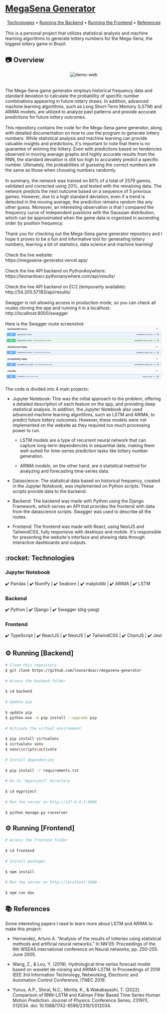 # <a href="https://codechallenge-1.onrender.com/">MegaSena Generator</a>

<div align="center">
 <a href="#technologies">Technologies</a> •
 <a href="#running_backend">Running the Backend</a> •
  <a href="#running_frontend">Running the Frontend</a> •
  <a href="#extra">References</a>
</div>
<br>
This is a personal project that utilizes statistical analysis and machine learning algorithms to generate lottery numbers for the Mega-Sena, the biggest lottery game in Brazil.

## :camera: Overview

<div align="center" >
  <img src="./github/app.gif" alt="demo-web" height="425">
</div>

<br>
<br>
The Mega-Sena game generator employs historical frequency data and standard deviation to calculate the probability of specific number combinations appearing in future lottery draws. In addition, advanced machine learning algorithms, such as Long Short-Term Memory (LSTM) and ARIMA models, are utilized to analyze past patterns and provide accurate predictions for future lottery outcomes.

<br>
<br>
This repository contains the code for the Mega-Sena game generator, along with detailed documentation on how to use the program to generate lottery numbers. While statistical analysis and machine learning can provide valuable insights and predictions, it's important to note that there is no guarantee of winning the lottery. Even with predictions based on tendencies observed in moving average graphs and highly accurate results from the RNN, the standard deviation is still too high to accurately predict a specific number. Ultimately, the probabilities of guessing the correct numbers are the same as those when choosing numbers randomly.
<br>
<br>
In summary, the network was trained on 60% of a total of 2579 games, validated and corrected using 20%, and tested with the remaining data. The network predicts the next outcome based on a sequence of 5 previous games. However, due to a high standard deviation, even if a trend is detected in the moving average, the prediction remains random like any other guess. Moreover, an interesting observation is that I compared the frequency curve of independent positions with the Gaussian distribution, which can be approximated when the game data is organized in ascending order by position frequency.
<br>
<br>
Thank you for checking out the Mega-Sena game generator repository and I hope it proves to be a fun and informative tool for generating lottery numbers, learning a bit of statistics, data science and machine learning!
<br>
<br>
Check the live website: <br>
https://megasena-generator.vercel.app/

<br>
<br>
Check the live API backend on PythonAnywhere:<br>
https://leonardoacr.pythonanywhere.com/api/results/

<br>
<br>
Check the live API backend on EC2 (temporarily available):<br>
http://54.205.57.183/api/results/

<br>
<br>
Swagger is not allowing access in production mode, so you can check all routes cloning the app and running it in a localhost:<br>
http://localhost:8000/swagger

<br>
<br>
Here is the Swagger route screenshot:<br>
 <img src="./github/swagger_routes.png" alt="swagger-routes">

<br>
<br>
The code is divided into 4 main projects:

- Jupyter Notebook: This was the initial approach to the problem, offering a detailed description of each feature on the app, and providing deep statistical analysis. In addition, the Jupyter Notebook also used advanced machine learning algorithms, such as LSTM and ARIMA, to predict future lottery outcomes. However, these models were not implemented on the website as they required too much processing power to run.

  - LSTM models are a type of recurrent neural network that can capture long-term dependencies in sequential data, making them well-suited for time-series prediction tasks like lottery number generation.

  - ARIMA models, on the other hand, are a statistical method for analyzing and forecasting time-series data.

- Datascience: The statistical data based on historical frequency, created in the Jupyter Notebook, was implemented on Python scripts. These scripts provide data to the backend.

- Backend: The backend was made with Python using the Django Framework, which serves an API that provides the frontend with data from the datascience scripts. Swagger was used to describe all the routes.

- Frontend: The frontend was made with React, using NextJS and TailwindCSS, fully responsive with desktops and mobile. It's responsible for presenting the website's interface and showing data through interactive dashboards and outputs.

<div id="technologies">
  <h2>:rocket: Technologies</h2>
</div>

### Jupyter Notebook

✔️ Pandas | ✔️ NumPy | ✔️ Seaborn | ✔️ matplotlib | ✔️ ARIMA | ✔️ LSTM

### Backend

✔️ Python | ✔️ Django | ✔️ Swagger (drg-yasg)

### Frontend

✔️ TypeScript | ✔️ ReactJS | ✔️ NextJS | ✔️ TailwindCSS | ✔️ ChartJS | ✔️ Jest

<div id="running_backend">
  <h2>⚙ Running [Backend]</h2>
</div>

```bash
# Clone this repository
$ git clone https://github.com/leonardoacr/megasena-generator

# Access the backend folder

$ cd backend

# Update pip

$ update pip
$ python.exe -m pip install --upgrade pip

# Activate the virtual environment

$ pip install virtualenv
$ virtualenv venv
$ venv\scripts\activate

# Install dependencies

$ pip install -r requirements.txt

# Go to "myproject" directory

$ cd myproject

# Run the server on http://127.0.0.1:8000

$ python manage.py runserver
```

<div id="running_frontend">
  <h2>⚙ Running [Frontend]</h2>
</div>

```bash
# Access the frontend folder

$ cd frontend

# Install packages

$ npm install

# Run the server on http://localhost:3000

$ npm run dev
```

<div id="extra">
  <h2>📚 References</h2>
</div>

Some interesting papers I read to learn more about LSTM and ARIMA to make this project:

- Hernandez, Arturo A. "Analysis of the results of lotteries using statistical methods and artificial neural networks." In NN'05: Proceedings of the 6th WSEAS international conference on Neural networks, pp. 250-255. June 2005.

- Wang, Z., & Lou, Y. (2019). Hydrological time series forecast model based on wavelet de-noising and ARIMA-LSTM. In Proceedings of 2019 IEEE 3rd Information Technology, Networking, Electronic and Automation Control Conference, ITNEC 2019.

- Yunus, A.P., Shirai, N.C., Morita, K., & Wakabayashi, T. (2022). Comparison of RNN-LSTM and Kalman Filter Based Time Series Human Motion Prediction. Journal of Physics: Conference Series, 2319(1), 012034. doi: 10.1088/1742-6596/2319/1/012034.